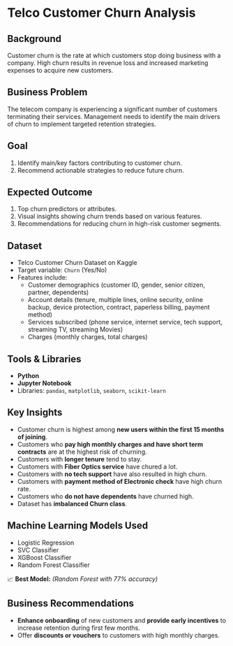 # Telco Customer Churn Analysis

## Background
Customer churn is the rate at which customers stop doing business with a company. High churn results in revenue loss and increased marketing expenses to acquire new customers.

## Business Problem
The telecom company is experiencing a significant number of customers terminating their services. Management needs to identify the main drivers of churn to implement targeted retention strategies.

## Goal
1. Identify main/key factors contributing to customer churn.  
2. Recommend actionable strategies to reduce future churn.

## Expected Outcome
1. Top churn predictors or attributes.  
2. Visual insights showing churn trends based on various features.  
3. Recommendations for reducing churn in high-risk customer segments.

## Dataset
- Telco Customer Churn Dataset on Kaggle
- Target variable: `Churn` (Yes/No)  
- Features include:  
  - Customer demographics (customer ID, gender, senior citizen, partner, dependents)  
  - Account details (tenure, multiple lines, online security, online backup, device protection, contract, paperless billing, payment method)  
  - Services subscribed (phone service, internet service, tech support, streaming TV, streaming Movies)  
  - Charges (monthly charges, total charges)  

## Tools & Libraries
- **Python**  
- **Jupyter Notebook**  
- Libraries: `pandas`,  `matplotlib`, `seaborn`, `scikit-learn`  

## Key Insights
- Customer churn is highest among **new users within the first 15 months of joining**.
- Customers who **pay high monthly charges and have short term contracts** are at the highest risk of churning.
- Customers with **longer tenure** tend to stay.  
- Customers with **Fiber Optics service** have chured a lot.
- Customers with **no tech support** have also resulted in high churn.
- Customers with **payment method of Electronic check** have high churn rate.
- Customers who **do not have dependents** have churned high.
- Dataset has **imbalanced Churn class**.

## Machine Learning Models Used
- Logistic Regression  
- SVC Classifier  
- XGBoost Classifier
- Random Forest Classifier

📈 **Best Model:** *(Random Forest with 77% accuracy)*  

## Business Recommendations
- **Enhance onboarding** of new customers and **provide early incentives** to increase retention during first few months.
- Offer **discounts or vouchers** to customers with high monthly charges.
